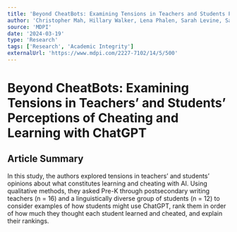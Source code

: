 ```yaml
---
title: 'Beyond CheatBots: Examining Tensions in Teachers and Students Perceptions of Cheating and Learning with ChatGPT'
author: 'Christopher Mah, Hillary Walker, Lena Phalen, Sarah Levine, Sarah W. Beck, Jaylen Pittman'
source: 'MDPI'
date: '2024-03-19'
type: 'Research'
tags: ['Research', 'Academic Integrity']
externalUrl: 'https://www.mdpi.com/2227-7102/14/5/500'
---
```


# Beyond CheatBots: Examining Tensions in Teachers’ and Students’ Perceptions of Cheating and Learning with ChatGPT

## Article Summary

In this study, the authors explored tensions in teachers’ and students’ opinions about what constitutes learning and cheating with AI. Using qualitative methods, they asked Pre-K through postsecondary writing teachers (n = 16) and a linguistically diverse group of students (n = 12) to consider examples of how students might use ChatGPT, rank them in order of how much they thought each student learned and cheated, and explain their rankings.
